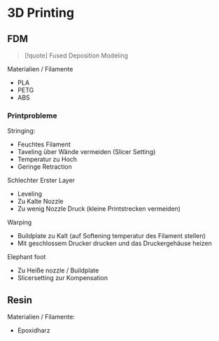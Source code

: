 # 3D Printing

## FDM

> [!quote] Fused Deposition Modeling

Materialien / Filamente

- PLA
- PETG
- ABS

### Printprobleme

Stringing:

- Feuchtes Filament
- Taveling über Wände vermeiden (Slicer Setting)
- Temperatur zu Hoch
- Geringe Retraction

Schlechter Erster Layer

- Leveling
- Zu Kalte Nozzle
- Zu wenig Nozzle Druck (kleine Printstrecken vermeiden)

Warping

- Buildplate zu Kalt (auf Softening temperatur des Filament stellen)
- Mit geschlossem Drucker drucken und das Druckergehäuse heizen

Elephant foot 

- Zu Heiße nozzle / Buildplate
- Slicersetting zur Kompensation

## Resin

Materialien / Filamente:

- Epoxidharz